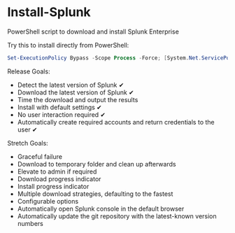 # Install-Splunk
PowerShell script to download and install Splunk Enterprise 

Try this to install directly from PowerShell:

```PowerShell
Set-ExecutionPolicy Bypass -Scope Process -Force; [System.Net.ServicePointManager]::SecurityProtocol = [System.Net.ServicePointManager]::SecurityProtocol -bor 3072; iex ((New-Object System.Net.WebClient).DownloadString('https://raw.githubusercontent.com/graememeyer/Install-Splunk/master/Install-Splunk.ps1'))
```


Release Goals:
* Detect the latest version of Splunk ✔
* Download the latest version of Splunk ✔
* Time the download and output the results
* Install with default settings ✔
* No user interaction required ✔
* Automatically create required accounts and return credentials to the user ✔


Stretch Goals:
* Graceful failure
* Download to temporary folder and clean up afterwards
* Elevate to admin if required
* Download progress indicator
* Install progress indicator
* Multiple download strategies, defaulting to the fastest
* Configurable options
* Automatically open Splunk console in the default browser
* Automatically update the git repository with the latest-known version numbers
